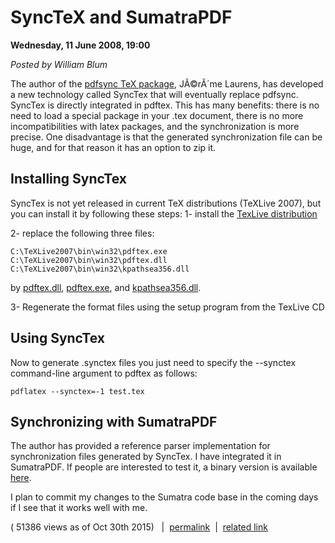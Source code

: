 # SyncTeX and SumatraPDF 

**Wednesday, 11 June 2008, 19:00**

_Posted by William Blum_


The author of the [pdfsync TeX package](http://itexmac.sourceforge.net/), JÃ©rÃ´me Laurens, has developed a new technology called SyncTex that will eventually replace pdfsync. SyncTex is directly integrated in pdftex. This has many benefits: there is no need to load a special package in your .tex document, there is no more incompatibilities with latex packages, and the synchronization is more precise. One disadvantage is that the generated synchronization file can be huge, and for that reason it has an option to zip it.

## Installing SyncTex

SyncTex is not yet released in current TeX distributions (TeXLive 2007), but you can install it by following these steps:
1- install the [TexLive distribution](http://www.tug.org/texlive/)

2- replace the following three files:

```batch
C:\TeXLive2007\bin\win32\pdftex.exe
C:\TeXLive2007\bin\win32\pdftex.dll
C:\TeXLive2007\bin\win32\kpathsea356.dll
```

by
[pdftex.dll](http://www.tug.org/svn/texlive/trunk/Master/bin/win32/pdftex.dll), 
[pdftex.exe](http://www.tug.org/svn/texlive/trunk/Master/bin/win32/pdftex.exe), and
[kpathsea356.dll](http://www.tug.org/svn/texlive/trunk/Master/bin/win32/kpathsea356.dll).

3- Regenerate the format files using the setup program from the TexLive CD


## Using SyncTex

Now to generate .synctex files you just need to specify the --synctex command-line argument to pdftex as follows:

```batch
pdflatex --synctex=-1 test.tex
```

## Synchronizing with SumatraPDF

The author has provided a reference parser implementation for synchronization files generated by SyncTex. I have integrated it in SumatraPDF. If people are interested to test it, a binary version is available [here](http://william.famille-blum.org/software/sumatra/SumatraPDF-sync.exe).

I plan to commit my changes to the Sumatra code base in the coming days if I see that it works well with me.

( 51386 views as of Oct 30th 2015)   |  [permalink](http://william.famille-blum.org/blog/index.php?entry=entry080612-040012) 
|  [related link](http://blog.kowalczyk.info/forum_sumatra/topic.php?TopicId=908&amp;Posts=4)